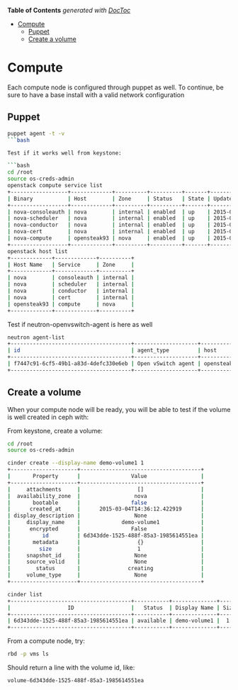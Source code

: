 <!-- START doctoc generated TOC please keep comment here to allow auto update -->
<!-- DON'T EDIT THIS SECTION, INSTEAD RE-RUN doctoc TO UPDATE -->
**Table of Contents**  *generated with [DocToc](https://github.com/thlorenz/doctoc)*

- [Compute](#compute)
  - [Puppet](#puppet)
  - [Create a volume](#create-a-volume)

<!-- END doctoc generated TOC please keep comment here to allow auto update -->

# Compute
Each compute node is configured through puppet as well. To continue, be sure to have a base install with a valid network configuration

## Puppet

```bash
puppet agent -t -v
```bash

Test if it works well from keystone:

```bash
cd /root
source os-creds-admin
openstack compute service list
+------------------+-------------+----------+----------+-------+----------------------------+
| Binary           | Host        | Zone     | Status   | State | Updated At                 |
+------------------+-------------+----------+----------+-------+----------------------------+
| nova-consoleauth | nova        | internal | enabled  | up    | 2015-02-26T14:09:04.000000 |
| nova-scheduler   | nova        | internal | enabled  | up    | 2015-02-26T14:09:03.000000 |
| nova-conductor   | nova        | internal | enabled  | up    | 2015-02-26T14:09:04.000000 |
| nova-cert        | nova        | internal | enabled  | up    | 2015-02-26T14:09:04.000000 |
| nova-compute     | opensteak93 | nova     | enabled  | up    | 2015-02-26T14:08:57.000000 |
+------------------+-------------+----------+----------+-------+----------------------------+
openstack host list
+-------------+-------------+----------+
| Host Name   | Service     | Zone     |
+-------------+-------------+----------+
| nova        | consoleauth | internal |
| nova        | scheduler   | internal |
| nova        | conductor   | internal |
| nova        | cert        | internal |
| opensteak93 | compute     | nova     |
+-------------+-------------+----------+

```


Test if neutron-openvswitch-agent is here as well

```bash
neutron agent-list
+--------------------------------------+--------------------+-------------+-------+----------------+---------------------------+
| id                                   | agent_type         | host        | alive | admin_state_up | binary                    |
+--------------------------------------+--------------------+-------------+-------+----------------+---------------------------+
| f7447c91-6cf5-49b1-a83d-4defc330e6eb | Open vSwitch agent | opensteak93 | :-)   | True           | neutron-openvswitch-agent |
+--------------------------------------+--------------------+-------------+-------+----------------+---------------------------+
```


## Create a volume
When your compute node will be ready, you will be able to test if the volume is well created in ceph with:

From keystone, create a volume:


```bash
cd /root
source os-creds-admin

cinder create --display-name demo-volume1 1
+---------------------+--------------------------------------+
|       Property      |                Value                 |
+---------------------+--------------------------------------+
|     attachments     |                  []                  |
|  availability_zone  |                 nova                 |
|       bootable      |                false                 |
|      created_at     |      2015-03-04T14:36:12.422919      |
| display_description |                 None                 |
|     display_name    |             demo-volume1             |
|      encrypted      |                False                 |
|          id         | 6d343dde-1525-488f-85a3-1985614551ea |
|       metadata      |                  {}                  |
|         size        |                  1                   |
|     snapshot_id     |                 None                 |
|     source_volid    |                 None                 |
|        status       |               creating               |
|     volume_type     |                 None                 |
+---------------------+--------------------------------------+

cinder list
+--------------------------------------+-----------+--------------+------+-------------+----------+-------------+
|                  ID                  |   Status  | Display Name | Size | Volume Type | Bootable | Attached to |
+--------------------------------------+-----------+--------------+------+-------------+----------+-------------+
| 6d343dde-1525-488f-85a3-1985614551ea | available | demo-volume1 |  1   |     None    |  false   |             |
+--------------------------------------+-----------+--------------+------+-------------+----------+-------------+


```

From a compute node, try: 

```bash
rbd -p vms ls

```

Should return a line with the volume id, like:

```bash
volume-6d343dde-1525-488f-85a3-1985614551ea
```

